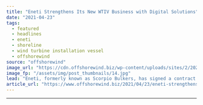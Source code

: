 ```yaml
---
title: "Eneti Strengthens Its New WTIV Business with Digital Solutions"
date: "2021-04-23"
tags: 
  - featured
  - headlines
  - eneti
  - shoreline
  - wind turbine installation vessel
  - offshorewind
source: "offshorewind"
image_url: "https://cdn.offshorewind.biz/wp-content/uploads/sites/2/2021/04/23124503/Eneti-WTIV.jpg"
image_fp: "/assets/img/post_thumbnails/14.jpg"
lead: "Eneti, formerly known as Scorpio Bulkers, has signed a contract with Shoreline to use"
article_url: "https://www.offshorewind.biz/2021/04/23/eneti-strengthens-its-new-wtiv-business-with-digital-solutions/"
---
```


---
